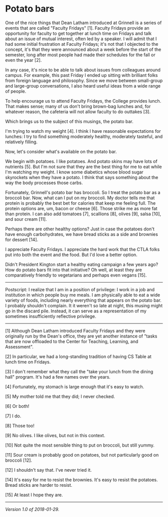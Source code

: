 Potato bars
===========

One of the nice things that Dean Latham introduced at Grinnell is a series
of events that are called "Faculty Fridays" [1].  Faculty Fridays provide
an opportunity for faculty to get together at lunch time on Fridays
and talk about an issue of mutual interest, often led by a speaker.
I will admit that I had some initial frustration at Faculty Fridays;
it's not that I objected to the concept, it's that they were announced
about a week before the start of the semester, long after most people
had made their schedules for the fall or even the year [2].

In any case, it's nice to be able to talk about issues from colleagues
around campus.  For example, this past Friday I ended up sitting with
brilliant folks from foreign language and philosophy.  Since we move 
between small-group and large-group conversations, I also heard useful
ideas from a wide range of people.

To help encourage us to attend Faculty Fridays, the College provides
lunch.  That makes sense; many of us don't bring brown-bag lunches and,
for whatever reason, the cafeteria will not allow faculty to do outtakes
[3].

Which brings us to the subject of this musings, the potato bar.

I'm trying to watch my weight [4].  I think I have reasonable expectations 
for lunches: I try to find something moderately healthy, moderately tasteful,
and relatively filling.

Now, let's consider what's available on the potato bar.

We begin with potatoes.  I like potatoes.  And potato skins may have lots
of nutrients [5].  But I'm not sure that they are the best thing for me
to eat while I'm watching my weight.  I know some diabetics whose blood
sugar skyrockets when they have a potato.  I think that says something
about the way the body processes those carbs.

Fortunately, Grinnell's potato bar has broccoli.  So I treat the potato
bar as a broccoli bar.  Now, what can I put on my broccoli.  My doctor
tells me that protein is probably the best bet for calories that keep me
feeling full.  The protein options are, um, bacon or cheese [6].  Those
strike me as more fat than protein.  I can also add tomatoes [7], scallions
[8], olives [9], salsa [10], and sour cream [11].

Perhaps there are other healthy options?  Just in case the potatoes don't
have enough carbohydrates, we have bread sticks as a side and brownies for
dessert [14].

I appreciate Faculty Fridays.  I appreciate the hard work that the CTLA
folks put into both the event and the food.  But I'd love a better option.

Didn't President Kington start a healthy eating campaign a few years ago?
How do potato bars fit into that initiative?  Oh well, at least they
are comparatively friendly to vegetarians and perhaps even vegans [15].

---

Postscript: I realize that I am in a position of privilege: I work in a
job and institution in which people buy me meals.  I am physically able
to eat a wide variety of foods, including nearly everything that appears
on the potato bar.  I probably shouldn't complain.  It it weren't so late
at night, this musing might go in the discard pile.  Instead, it can serve
as a representation of my sometimes insufficiently reflective privilege.

---

[1] Although Dean Latham introduced Faculty Fridays and they were originally
run by the Dean's office, they are yet another instance of "tasks that
are now offloaded to the Center for Teaching, Learning, and Assessment".

[2] In particular, we had a long-standing tradition of having CS Table at
lunch time on Fridays.

[3] I don't remember what they call the "take your lunch from the dining
hall" program.  It's had a few names over the years.

[4] Fortunately, my stomach is large enough that it's easy to watch.

[5] My mother told me that they did; I never checked.

[6] Or both!

[7] I do.

[8] Those too!

[9] No olives.  I like olives, but not in this context.

[10] Not quite the most sensible thing to put on broccoli, but still
yummy.

[11] Sour cream is probably good on potatoes, but not particularly
good on broccoli [12].

[12] I shouldn't say that.  I've never tried it.

[14] It's easy for me to resist the brownies.  It's easy to resist the
potatoes.  Bread sticks are harder to resist.

[15] At least I hope they are.

---

*Version 1.0 of 2018-01-29.*
